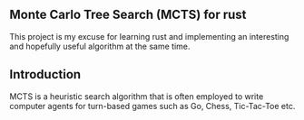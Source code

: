 
Monte Carlo Tree Search (MCTS) for rust 
---------------------------------------

This project is my excuse for learning rust and implementing an interesting 
and hopefully useful algorithm at the same time.

Introduction 
------------

MCTS is a heuristic search algorithm that is often employed to write 
computer agents for turn-based games such as Go, Chess, Tic-Tac-Toe etc.


